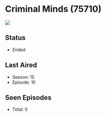 # Criminal Minds (75710)

<img src="https://dg31sz3gwrwan.cloudfront.net/poster/75710/924583-0-optimized.jpg" />

## Status
* Ended
## Last Aired
* Season: 15
* Episode: 10
## Seen Episodes
* Total: 0
